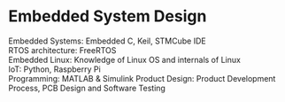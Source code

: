# Embedded System Design

Embedded Systems:	    Embedded C, Keil, STMCube IDE </br>
RTOS architecture:	    FreeRTOS </br>
Embedded Linux:		    Knowledge of Linux OS and internals of Linux </br>
IoT:		   	    Python, Raspberry Pi </br>
Programming:		    MATLAB & Simulink 
Product Design:		    Product Development Process, PCB Design and Software Testing


		
